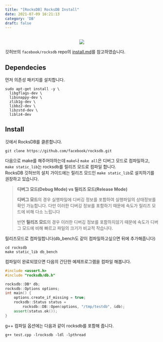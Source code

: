 ```yaml
---
title: "[RocksDB] RocksDB Install"
date: 2021-07-09 16:21:13
category: 'DB'
draft: false
---
```


<br>

<div align=center>
<div class="card">
  <div class="card__image">
    <img class="image" src="https://user-images.githubusercontent.com/28651727/124079851-a09b4280-da84-11eb-87c1-c8e525739628.png"/>
  </div>
</div>
</div>

깃허브의 `facebook/rocksdb` repo의 [install.md](https://github.com/facebook/rocksdb/blob/master/INSTALL.md)를 참고하였습니다.

## Dependecies
먼저 의존성 패키지를 설치합니다.

```
sudo apt-get install -y \
  libgflags-dev \
  libsnappy-dev \
  zlib1g-dev \
  libbz2-dev \
  libzstd-dev \
  liblz4-dev
```

## Install 
깃에서 RocksDB를 클론합니다.
```
git clone https://github.com/facebook/rocksdb.git
```
다음으로 make를 해주어야하는데 `make`나 `make all`은 디버그 모드로 컴파일하고, `make static_lib`는 rocksdb를 릴리즈 모드로 컴파일 합니다.  
RocksDB 깃허브의 설치 가이드에는 릴리즈 모드인 `make static_lib`로 설치하기를 권장하고 있습니다.

> **디버그 모드(Debug Mode) vs 릴리즈 모드(Release Mode)**
>  
> **디버그 모드**의 경우 실행파일에 디버깅 정보를 포함하여 실행파일의 상태정보를 확인 가능합니다. 다만 이러한 디버깅 정보를 포함하기 때문에 속도가 릴리즈 모드에 비해 다소 느립니다  
> 
> 반면 **릴리즈 모드**의 경우 이러한 디버깅 정보를 포함하지않기 때문에 속도가 디버그 모드에 비해 빠르고 파일의 크기가 비교적 작습니다. 

릴리즈모드로 컴파일합니다(db_bench도 같이 컴파일하고싶으면 뒤에 추가해줍니다)
```
cd rocksdb
make static_lib db_bench
```

컴파일이 완료되었으면 다음의 간단한 예제프로그램을 컴파일 해봅니다.

```c++
#include <assert.h>
#include "rocksdb/db.h"

rocksdb::DB* db;
rocksdb::Options options;
int main() {
    options.create_if_missing = true;
    rocksdb::Status status =
        rocksdb::DB::Open(options, "/tmp/testdb", &db);
    assert(status.ok());
}
```

g++ 컴파일 옵션에는 다음과 같이 rocksdb를 포함해 줍니다.
```
g++ test.cpp -lrocksdb -ldl -lpthread
```